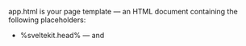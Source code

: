 app.html is your page template — an HTML document containing the following placeholders:
- %sveltekit.head% — <link> and <script> elements needed by the app, plus any <svelte:head> content
- %sveltekit.body% — the markup for a rendered page. This should live inside a <div> or other element, rather than directly inside <body>, to prevent bugs caused by browser extensions injecting elements that are then destroyed by the hydration process. SvelteKit will warn you in development if this is not the case
- %sveltekit.assets% — either paths.assets, if specified, or a relative path to paths.base (https://kit.svelte.dev/docs/configuration#paths; https://kit.svelte.dev/docs/configuration#paths)
- %sveltekit.nonce% — a CSP nonce for manually included links and scripts, if used (https://kit.svelte.dev/docs/configuration#csp)
- %sveltekit.env.[NAME]% - this will be replaced at render time with the [NAME] environment variable, which must begin with the publicPrefix (usually PUBLIC_). It will fallback to '' if not matched. (https://kit.svelte.dev/docs/configuration#env)

error.html is the page that is rendered when everything else fails. It can contain the following placeholders:
- %sveltekit.status% — the HTTP status
- %sveltekit.error.message% — the error message

hooks.client.js contains your client hooks (https://kit.svelte.dev/docs/hooks)
hooks.server.js contains your server hooks (https://kit.svelte.dev/docs/hooks)
service-worker.js contains your service worker (https://kit.svelte.dev/docs/service-workers)

If you added Vitest when you set up your project, your unit tests will live in the src directory with a .test.js extension. (https://vitest.dev/)

## Fetch APIs
SvelteKit uses fetch for getting data from the network. It's available in hooks and server routes as well as in the browser.

A special version of fetch is available in load functions, server hooks and API routes for invoking endpoints directly during server-side rendering, without making an HTTP call, while preserving credentials. (To make credentialled fetches in server-side code outside load, you must explicitly pass cookie and/or authorization headers.) It also allows you to make relative requests, whereas server-side fetch normally requires a fully qualified URL.

Besides fetch itself, the Fetch API includes the following interfaces: (https://developer.mozilla.org/en-US/docs/Web/API/Fetch_API)

### Requestpermalink
An instance of Request is accessible in hooks and server routes as event.request. It contains useful methods like request.json() and request.formData() for getting data that was posted to an endpoint.

### Responsepermalink
An instance of Response is returned from await fetch(...) and handlers in +server.js files. Fundamentally, a SvelteKit app is a machine for turning a Request into a Response.

### Headerspermalink
The Headers interface allows you to read incoming request.headers and set outgoing response.headers. For example, you can get the request.headers and use the json convenience function to send modified response.headers.